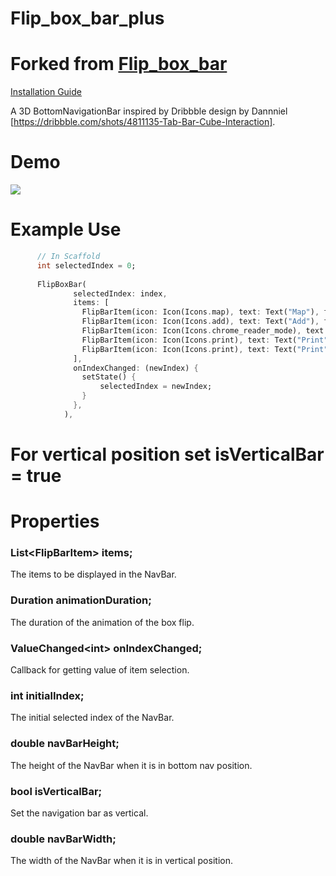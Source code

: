 # Flip_box_bar_plus

# Forked from [Flip_box_bar](https://github.com/deven98/flip_box_bar)

[Installation Guide](https://pub.dev/packages/flip_box_bar_plus#-installing-tab)

A 3D BottomNavigationBar inspired by Dribbble design by Dannniel
[https://dribbble.com/shots/4811135-Tab-Bar-Cube-Interaction].

# Demo

![](https://github.com/deven98/flip_box_bar/blob/master/demo.gif)

# Example Use
```dart
      // In Scaffold
      int selectedIndex = 0;
      
      FlipBoxBar(
              selectedIndex: index,
              items: [
                FlipBarItem(icon: Icon(Icons.map), text: Text("Map"), frontColor: Colors.blue, backColor: Colors.blueAccent),
                FlipBarItem(icon: Icon(Icons.add), text: Text("Add"), frontColor: Colors.cyan, backColor: Colors.cyanAccent),
                FlipBarItem(icon: Icon(Icons.chrome_reader_mode), text: Text("Read"), frontColor: Colors.orange, backColor: Colors.orangeAccent),
                FlipBarItem(icon: Icon(Icons.print), text: Text("Print"), frontColor: Colors.purple, backColor: Colors.purpleAccent),
                FlipBarItem(icon: Icon(Icons.print), text: Text("Print"), frontColor: Colors.pink, backColor: Colors.pinkAccent),
              ],
              onIndexChanged: (newIndex) {
                setState() {
                    selectedIndex = newIndex;
                }
              },
            ),
```     
# For vertical position set isVerticalBar = true 



# Properties

### List\<FlipBarItem\> items;

The items to be displayed in the NavBar.

### Duration animationDuration;

The duration of the animation of the box flip.

### ValueChanged\<int\> onIndexChanged;

Callback for getting value of item selection.

### int initialIndex;

The initial selected index of the NavBar.

### double navBarHeight;

The height of the NavBar when it is in bottom nav position.


### bool isVerticalBar;

Set the navigation bar as vertical. 

### double navBarWidth;

The width of the NavBar when it is in vertical position.


